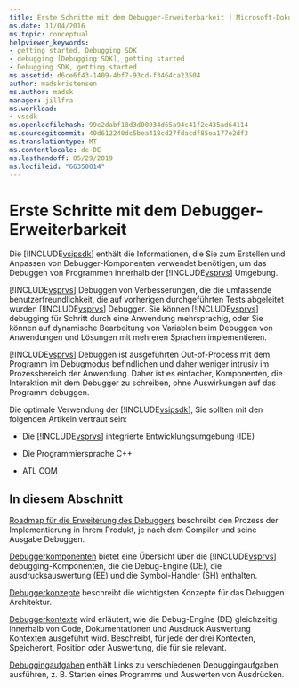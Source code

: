 ```yaml
---
title: Erste Schritte mit dem Debugger-Erweiterbarkeit | Microsoft-Dokumentation
ms.date: 11/04/2016
ms.topic: conceptual
helpviewer_keywords:
- getting started, Debugging SDK
- debugging [Debugging SDK], getting started
- Debugging SDK, getting started
ms.assetid: d6ce6f43-1409-4bf7-93cd-f3464ca23504
author: madskristensen
ms.author: madsk
manager: jillfra
ms.workload:
- vssdk
ms.openlocfilehash: 99e2dabf18d3d00034d65a94c41f2e435ad64114
ms.sourcegitcommit: 40d612240dc5bea418cd27fdacdf85ea177e2df3
ms.translationtype: MT
ms.contentlocale: de-DE
ms.lasthandoff: 05/29/2019
ms.locfileid: "66350014"
---
```

# <a name="get-started-with-debugger-extensibility"></a>Erste Schritte mit dem Debugger-Erweiterbarkeit
Die [!INCLUDE[vsipsdk](../../extensibility/includes/vsipsdk_md.md)] enthält die Informationen, die Sie zum Erstellen und Anpassen von Debugger-Komponenten verwendet benötigen, um das Debuggen von Programmen innerhalb der [!INCLUDE[vsprvs](../../code-quality/includes/vsprvs_md.md)] Umgebung.

 [!INCLUDE[vsprvs](../../code-quality/includes/vsprvs_md.md)] Debuggen von Verbesserungen, die die umfassende benutzerfreundlichkeit, die auf vorherigen durchgeführten Tests abgeleitet wurden [!INCLUDE[vsprvs](../../code-quality/includes/vsprvs_md.md)] Debugger. Sie können [!INCLUDE[vsprvs](../../code-quality/includes/vsprvs_md.md)] debugging für Schritt durch eine Anwendung mehrsprachig, oder Sie können auf dynamische Bearbeitung von Variablen beim Debuggen von Anwendungen und Lösungen mit mehreren Sprachen implementieren.

 [!INCLUDE[vsprvs](../../code-quality/includes/vsprvs_md.md)] Debuggen ist ausgeführten Out-of-Process mit dem Programm im Debugmodus befindlichen und daher weniger intrusiv im Prozessbereich der Anwendung. Daher ist es einfacher, Komponenten, die Interaktion mit dem Debugger zu schreiben, ohne Auswirkungen auf das Programm debuggen.

 Die optimale Verwendung der [!INCLUDE[vsipsdk](../../extensibility/includes/vsipsdk_md.md)], Sie sollten mit den folgenden Artikeln vertraut sein:

- Die [!INCLUDE[vsprvs](../../code-quality/includes/vsprvs_md.md)] integrierte Entwicklungsumgebung (IDE)

- Die Programmiersprache C++

- ATL COM

## <a name="in-this-section"></a>In diesem Abschnitt
 [Roadmap für die Erweiterung des Debuggers](../../extensibility/debugger/roadmap-for-extending-the-debugger.md) beschreibt den Prozess der Implementierung in Ihrem Produkt, je nach dem Compiler und seine Ausgabe Debuggen.

 [Debuggerkomponenten](../../extensibility/debugger/debugger-components.md) bietet eine Übersicht über die [!INCLUDE[vsprvs](../../code-quality/includes/vsprvs_md.md)] debugging-Komponenten, die die Debug-Engine (DE), die ausdrucksauswertung (EE) und die Symbol-Handler (SH) enthalten.

 [Debuggerkonzepte](../../extensibility/debugger/debugger-concepts.md) beschreibt die wichtigsten Konzepte für das Debuggen Architektur.

 [Debuggerkontexte](../../extensibility/debugger/debugger-contexts.md) wird erläutert, wie die Debug-Engine (DE) gleichzeitig innerhalb von Code, Dokumentationen und Ausdruck Auswertung Kontexten ausgeführt wird. Beschreibt, für jede der drei Kontexten, Speicherort, Position oder Auswertung, die für sie relevant.

 [Debuggingaufgaben](../../extensibility/debugger/debugging-tasks.md) enthält Links zu verschiedenen Debuggingaufgaben ausführen, z. B. Starten eines Programms und Auswerten von Ausdrücken.